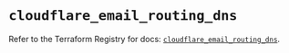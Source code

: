 # `cloudflare_email_routing_dns`

Refer to the Terraform Registry for docs: [`cloudflare_email_routing_dns`](https://registry.terraform.io/providers/cloudflare/cloudflare/5.2.0/docs/resources/email_routing_dns).
